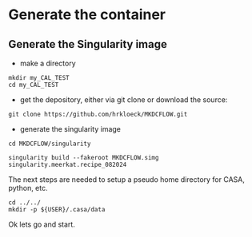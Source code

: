 # Generate the container

## Generate the Singularity image


- make a directory 

```
mkdir my_CAL_TEST
cd my_CAL_TEST
```

- get the depository, either via git clone or download the source:

```
git clone https://github.com/hrkloeck/MKDCFLOW.git
```

- generate the singularity image

```
cd MKDCFLOW/singularity
```

```
singularity build --fakeroot MKDCFLOW.simg singularity.meerkat.recipe_082024
```

The next steps are needed to setup a pseudo home directory for CASA, python, etc.

```
cd ../../
mkdir -p ${USER}/.casa/data

```

Ok lets go and start.
